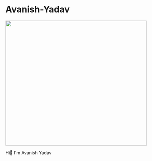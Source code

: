 # Avanish-Yadav
<centere> 
  <a href="URL_REDIRECT" target="blank"><img align="center" height = "400px" width = "450px" src="https://camo.githubusercontent.com/9eb3fdcaa648566c6a055c75fc17dbaf3849b11ede8019397a30d2092fdcd3be/68747470733a2f2f7374617469632e7769787374617469632e636f6d2f6d656469612f3262653163655f38363435363739303038343534313865626664363165323937363337343634647e6d76322e676966" height="100" />
  </a> </center>
  
 <html>
<style>
  <center
body {
  font-size: 20px;
}
</style>
<body>


<p>Hi&#128075; I'm Avanish Yadav</p>
<center>

</body>
</html>
